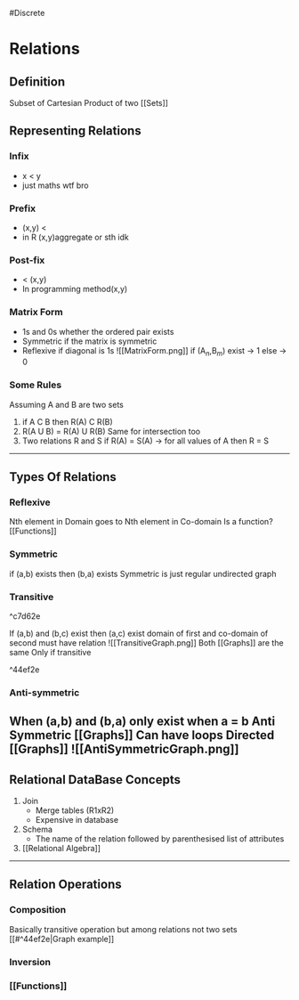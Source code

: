 #Discrete 
# Relations
## Definition
  Subset of Cartesian Product of two [[Sets]]
## Representing Relations
### Infix
  - x < y
  - just maths wtf bro
### Prefix
  - (x,y) < 
  - in R (x,y)aggregate or sth idk
### Post-fix
  - < (x,y)
  - In programming method(x,y)
### Matrix Form
  - 1s and 0s whether the ordered pair exists
  - Symmetric if the matrix is symmetric
  - Reflexive if diagonal is 1s
  ![[MatrixForm.png]]
  if (A$_n$,B$_m$) exist -> 1 
  else -> 0
### Some Rules
  Assuming A and B are two sets
  1. if A C B then R(A) C R(B)
  2. R(A U B) = R(A) U R(B) Same for intersection too
  3. Two relations R and S
     if R(A) = S(A) -> for all values of A
     then R = S
----
## Types Of Relations
### Reflexive
  Nth element in Domain goes to Nth element in Co-domain
  Is a function? [[Functions]]
### Symmetric
  if (a,b) exists then (b,a) exists
  Symmetric is just regular undirected graph
### Transitive

^c7d62e

  If (a,b) and (b,c) exist then (a,c) exist
  domain of first and co-domain of second must have relation
 ![[TransitiveGraph.png]] 
 Both [[Graphs]] are the same
 Only if transitive

^44ef2e

### Anti-symmetric
  When (a,b) and (b,a) only exist when a = b
  Anti Symmetric [[Graphs]]
  Can have loops
  Directed [[Graphs]]
![[AntiSymmetricGraph.png]]
----
## Relational DataBase Concepts
1. Join
	- Merge tables (R1xR2)
	- Expensive in database 
2. Schema
   - The name of the relation followed by parenthesised list of attributes
3. [[Relational Algebra]]
---
## Relation Operations
### Composition
 Basically transitive operation but among relations not two sets [[#^44ef2e|Graph example]]
### Inversion
### [[Functions]]



